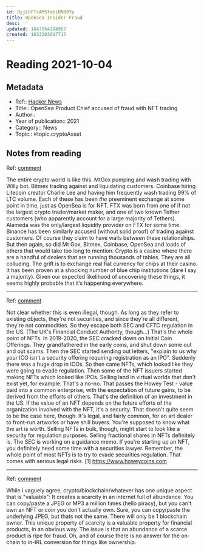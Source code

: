 ```yaml
---
id: OyjLhFTcAMSfmbiNN89Yp
title: Opensea Insider Fraud
desc: ''
updated: 1647564194967
created: 1633303917717
---
```

# Reading 2021-10-04

## Metadata

- Ref:: [Hacker News](https://news.ycombinator.com/item?id=28544009)
- Title:: OpenSea Product Chief accused of fraud with NFT trading
- Author:: 
- Year of publication:: 2021
- Category:: News
- Topic:: #topic.cryptoAsset

## Notes from reading

Ref: [comment](https://news.ycombinator.com/item?id=28544649)

The entire crypto world is like this.
MtGox pumping and wash trading with Willy bot. Bitmex trading against and liquidating customers. Coinbase hiring Litecoin creator Charlie Lee and having him frequently wash trading 99% of LTC volume. Each of these has been _the_ preeminent exchange at some point in time, just as OpenSea is for NFT.
FTX was born from one of if not the largest crypto trader/market maker, and one of two known Tether customers (who apparently account for a large majority of Tethers). Alameda was the only/largest liquidity provider on FTX for some time. Binance has been similarly accused (without solid proof) of trading against customers. Of course they claim to have walls between these relationships. But then again, so did Mt Gox, Bitmex, Coinbase, OpenSea and loads of others that would take too long to mention.
Crypto is a casino where there are a handful of dealers that are running thousands of tables. They are all colluding. The grift is to exchange real fiat currency for chips at their casino.
It has been proven at a shocking number of blue chip institutions (dare I say a majority). Given our expected likelihood of uncovering these things, it seems highly probable that it’s happening everywhere.

---
Ref: [comment](https://news.ycombinator.com/item?id=28544852)

Not clear whether this is even illegal, though. As long as they refer to existing objects, they're not securities, and since they're all different, they're not commodities. So they escape both SEC and CFTC regulation in the US. (The UK's Financial Conduct Authority, though...) That's the whole point of NFTs.
In 2019-2020, the SEC cracked down on Initial Coin Offerings. They grandfathered in the early coins, and shut down some out and out scams. Then the SEC started sending out letters, "explain to us why your ICO isn't a security offering requiring registration as an IPO". Suddenly there was a huge drop in ICOs.
So then came NFTs, which looked like they were going to evade regulation. Then some of the NFT issuers started making NFTs which looked like IPOs. Selling land in virtual worlds that don't exist yet, for example. That's a no-no. That passes the Howey Test - value paid into a common enterprise, with the expectation of future gains, to be derived from the efforts of others. That's the definition of an investment in the US. If the value of an NFT depends on the future efforts of the organization involved with the NFT, it's a security.
That doesn't quite seem to be the case here, though. It's legal, and fairly common, for an art dealer to front-run artworks or have shill buyers. You're supposed to know what the art is worth.
Selling NFTs in bulk, though, might start to look like a security for regulation purposes. Selling fractional shares in NFTs definitely is. The SEC is working on a guidance memo. If you're starting up an NFT, you definitely need some time with a securities lawyer. Remember, the whole point of most NFTs is to try to evade securities regulation. That comes with serious legal risks.
[1] https://www.howeycoins.com

---
Ref: [comment](https://news.ycombinator.com/item?id=28546705)

While i vaguely agree, crypto/blockchain/whatever has one unique aspect that is "valuable":
It creates a scarcity in an internet full of abundance. You can copy/paste a JPEG or MP3 a million times (hello piracy), but you can't own an NFT or coin you don't actually own. Sure, you can copy/paste the underlying JPEG, but thats not the same. There will only be 1 blockchain owner.
This unique property of scarcity is a valuable property for financial products, in an obvious way. The issue is that an abundance of a scarce product is ripe for fraud. Oh, and of course there is no answer for the on-chain to in-IRL conversion for things like ownership.
